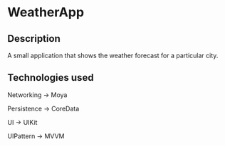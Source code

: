 # WeatherApp

## Description

A small application that shows the weather forecast for a particular city.

## Technologies used

Networking      -> Moya

Persistence     -> CoreData

UI              -> UIKit

UIPattern       -> MVVM

